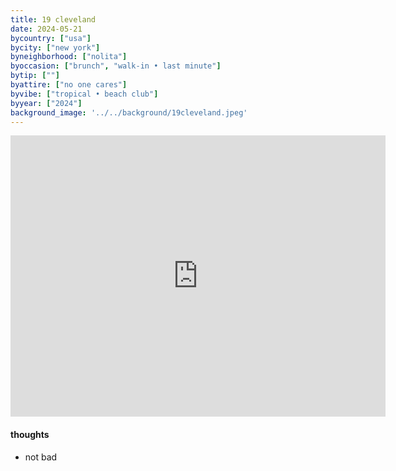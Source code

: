 ```yaml
---
title: 19 cleveland
date: 2024-05-21
bycountry: ["usa"]
bycity: ["new york"]
byneighborhood: ["nolita"]
byoccasion: ["brunch", "walk-in • last minute"]
bytip: [""]
byattire: ["no one cares"]
byvibe: ["tropical • beach club"]
byyear: ["2024"]
background_image: '../../background/19cleveland.jpeg'
---
```


<iframe src="https://www.google.com/maps/embed?pb=!1m18!1m12!1m3!1d3023.837375553035!2d-73.99964972403893!3d40.72159637139221!2m3!1f0!2f0!3f0!3m2!1i1024!2i768!4f13.1!3m3!1m2!1s0x89c25900806c2279%3A0xa860ba89164374ee!2s19%20Cleveland!5e0!3m2!1sen!2sus!4v1718071211087!5m2!1sen!2sus" width="600" height="450" style="border:0;" allowfullscreen="" loading="lazy" referrerpolicy="no-referrer-when-downgrade"></iframe>

#### thoughts
* not bad